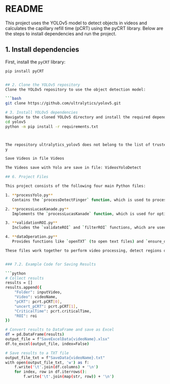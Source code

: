 # README

This project uses the YOLOv5 model to detect objects in videos and calculates the capillary refill time (pCRT) 
using the pyCRT library. Below are the steps to install dependencies and run the project.

## 1. Install dependencies
First, install the `pyCRT` library:

```bash
pip install pyCRT


## 2. Clone the YOLOv5 repository
Clone the YOLOv5 repository to use the object detection model:

```bash
git clone https://github.com/ultralytics/yolov5.git

# 3. Install YOLOv5 dependencies
Navigate to the cloned YOLOv5 directory and install the required dependencies:
cd yolov5
python -m pip install -r requirements.txt



The repository ultralytics_yolov5 does not belong to the list of trusted repositories and as such cannot be downloaded. Do you trust this repository and wish to add it to the trusted list of repositories (y/N)? 
y

Save Videos in file Videos

The Videos save with Yolo are save in file: VideosYoloDetect

## 6. Project Files

This project consists of the following four main Python files:

1. **processYolo.py**  
   Contains the `processDetectFinger` function, which is used to process object detection using YOLOv5.

2. **processLucasKanade.py**  
   Implements the `processLucasKanade` function, which is used for optical flow estimation using the Lucas-Kanade method.

3. **validationROI.py**  
   Includes the `validateROI` and `filterROI` functions, which are used to validate and filter the regions of interest (ROI) in the video.

4. **dataOperation.py**  
   Provides functions like `openTXT` (to open text files) and `ensure_directories_exist` (to ensure the necessary directories exist for saving output).

These files work together to perform video processing, detect regions of interest, and ensure the correct directories are created to save the output results.


### 7.2. Example Code for Saving Results

```python
# Collect results
results = []
results.append({
    "Folder": inputVideo,
    "Video": videoName,
    "pCRT": pcrt.pCRT[0],
    "uncert_pCRT": pcrt.pCRT[1],
    "CriticalTime": pcrt.criticalTime,
    "ROI": roi
})

# Convert results to DataFrame and save as Excel
df = pd.DataFrame(results)
output_file = f"SaveExcelData{videoName}.xlsx"
df.to_excel(output_file, index=False)

# Save results to a TXT file
output_file_txt = f"SaveData{videoName}.txt"
with open(output_file_txt, 'w') as f:
    f.write('\t'.join(df.columns) + '\n')
    for index, row in df.iterrows():
        f.write('\t'.join(map(str, row)) + '\n')